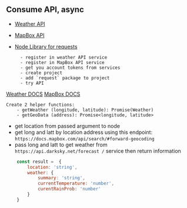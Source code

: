 ## Consume API, async

- [Weather API](https://darksky.net/dev)
- [MapBox API](https://account.mapbox.com/auth/signup/) 
- [Node Library for requests](https://github.com/request/request)

        - register in weather API service
        - register in MapBox API service
        - get you account tokens from services
        - create project 
        - add `request` package to project
        - try API 

[Weather DOCS](https://darksky.net/dev/docs)
[MapBox DOCS](https://docs.mapbox.com/api/search/#geocoding)

    Create 2 helper functions:
        - getWeather (longitude, latitude): Promise(Weather)
        - getGeoData (address): Promise<longitude, latitude>
    
- get location from passed argument to node 
- get long and latt by location address using this endpoint:
`https://docs.mapbox.com/api/search/#forward-geocoding`
- pass long and latt to get weather from `https://api.darksky.net/forecast
/` service then return information 
```js
    const result =  { 
        location: 'string', 
        weather: { 
            summary: 'string', 
            currentTemperature: 'number',
            curentRainProb: 'number'
        }  
    }
```


